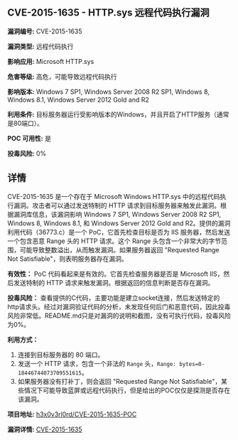 ## CVE-2015-1635 - HTTP.sys 远程代码执行漏洞

**漏洞编号:** CVE-2015-1635

**漏洞类型:** 远程代码执行

**影响应用:** Microsoft HTTP.sys

**危害等级:** 高危，可能导致远程代码执行

**影响版本:** Windows 7 SP1, Windows Server 2008 R2 SP1, Windows 8, Windows 8.1, Windows Server 2012 Gold and R2

**利用条件:** 目标服务器运行受影响版本的Windows，并且开启了HTTP服务（通常是80端口）。

**POC 可用性:** 是

**投毒风险:** 0%

## 详情

CVE-2015-1635 是一个存在于 Microsoft Windows HTTP.sys 中的远程代码执行漏洞。攻击者可以通过发送特制的 HTTP 请求到目标服务器来触发此漏洞。根据漏洞库信息，该漏洞影响 Windows 7 SP1, Windows Server 2008 R2 SP1, Windows 8, Windows 8.1, 和 Windows Server 2012 Gold and R2。提供的漏洞利用代码（36773.c）是一个 PoC，它首先检查目标是否为 IIS 服务器，然后发送一个包含恶意 Range 头的 HTTP 请求。这个 Range 头包含一个非常大的字节范围，可能导致整数溢出，从而触发漏洞。如果服务器返回 "Requested Range Not Satisfiable"，则表明服务器存在漏洞。 

**有效性：**
PoC 代码看起来是有效的。它首先检查服务器是否是 Microsoft IIS，然后发送特制的 HTTP 请求来触发漏洞。根据返回的信息判断是否存在漏洞。

**投毒风险：**
查看提供的C代码，主要功能是建立socket连接，然后发送特定的http请求头。经过对漏洞验证代码的分析，未发现任何后门和恶意代码，因此投毒风险非常低。README.md只是对漏洞的说明和截图，没有可执行代码，投毒风险为0%。

**利用方式：**
1.  连接到目标服务器的 80 端口。
2.  发送一个 HTTP 请求，包含一个非法的 `Range` 头，`Range: bytes=0-18446744073709551615`。
3.  如果服务器没有打补丁，则会返回 "Requested Range Not Satisfiable"，某些情况下可能导致蓝屏或远程代码执行，但是给出的POC仅仅是探测是否存在该漏洞。

**项目地址:** [h3x0v3rl0rd/CVE-2015-1635-POC](https://github.com/h3x0v3rl0rd/CVE-2015-1635-POC)

**漏洞详情:** [CVE-2015-1635](https://nvd.nist.gov/vuln/detail/CVE-2015-1635)